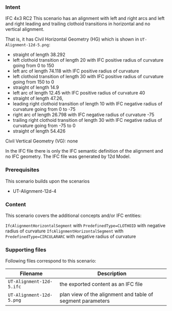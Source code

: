  
### Intent

IFC 4x3 RC2
This scenario has an alignment with left and right arcs and left and right leading and trailing clothoid transitions in horizontal
 and no vertical alignment.
 
That is, it has 
Civil Horizontal Geometry (HG) which is shown in `UT-Alignment-12d-5.png`:

- straight of length 38.292
- left clothoid transition of length 20 with IFC positive radius of curvature going from 0 to 150
- left arc of length 74.118 with IFC positive radius of curvature
- left clothoid transition of length 30 with IFC positive radius of curvature going from 150 to 0
- straight of length 14.9
- left arc of length 12.45 with IFC positive radius of curvature 40
- straight of length 47.26,
- leading right clothoid transition of length 10 with IFC negative radius of curvature going from 0 to -75
- right arc of length 26.798 with IFC negative radius of curvature -75
- trailing right clothoid transition of length 30 with IFC negative radius of curvature going from -75 to 0
- straight of length 54.426

Civil Vertical Geometry (VG): none

In the IFC file there is only the IFC semantic definition of the alignment and no IFC geometry.
The IFC file was generated by 12d Model. 

### Prerequisites

This scenario builds upon the scenarios

- UT-Alignment-12d-4

### Content

This scenario covers the additional concepts and/or IFC entities:

  `IfcAlignmentHorizontalSegment` with `PredefinedType=CLOTHOID` with negative radius of curvature
  `IfcAlignmentHorizontalSegment` with `PredefinedType=CIRCULARARC` with negative radius of curvature


### Supporting files

Following files correspond to this scenario:

| Filename                           | Description                                                |
|------------------------------------|------------------------------------------------------------|
| `UT-Alignment-12d-5.ifc`           | the exported content as an IFC file                        |
| `UT-Alignment-12d-5.png`           | plan view of the alignment and table of segment parameters |


